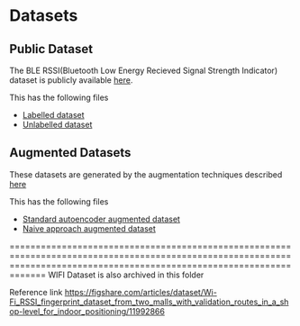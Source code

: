 # Datasets

## Public Dataset
The BLE RSSI(Bluetooth Low Energy Recieved Signal Strength Indicator) dataset 
is publicly available [here](https://archive.ics.uci.edu/ml/datasets/BLE+RSSI+Dataset+for+Indoor+localization+and+Navigation#).

This has the following files
  - [Labelled dataset](./iBeacon_RSSI_Labeled.csv)
  - [Unlabelled dataset](./iBeacon_RSSI_Unlabeled.csv)
  
## Augmented Datasets

These datasets are generated by the augmentation techniques described [here](../augmentation)

This has the following files
  - [Standard autoencoder augmented dataset](./iBeacon_RSSI_Labeled_aug_stdenc.csv)
  - [Naive approach augmented dataset](./iBeacon_RSSI_Labeled_aug_reg.csv)
  
  =========================================================================================================================================================================
  WIFI  Dataset is also archived in this folder 
  
  Reference  link  https://figshare.com/articles/dataset/Wi-Fi_RSSI_fingerprint_dataset_from_two_malls_with_validation_routes_in_a_shop-level_for_indoor_positioning/11992866
